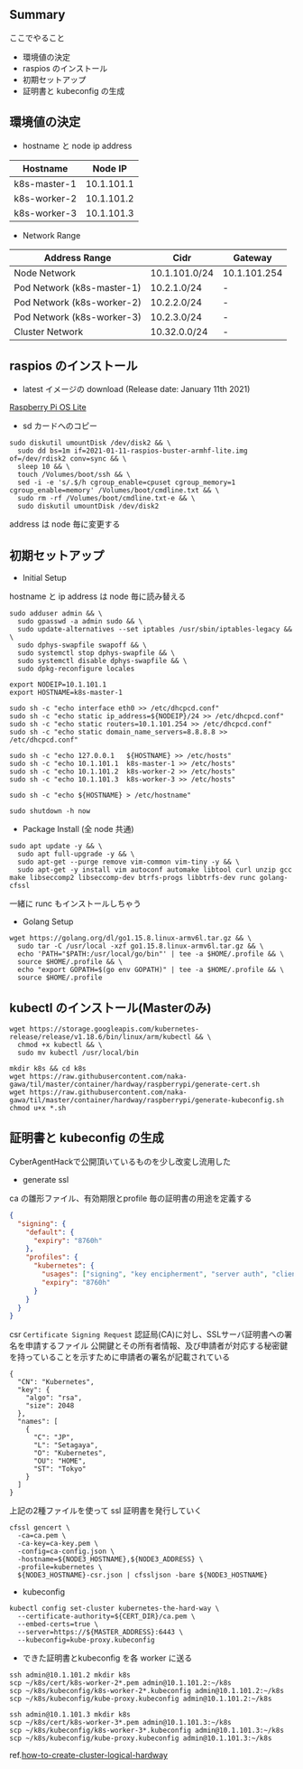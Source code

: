 ## Summary

ここでやること

- 環境値の決定
- raspios のインストール
- 初期セットアップ
- 証明書と kubeconfig の生成

## 環境値の決定
- hostname と node ip address

| Hostname | Node IP |
| ---- | ---- |
|  k8s-master-1  |  10.1.101.1  |
|  k8s-worker-2  |  10.1.101.2  |
|  k8s-worker-3  |  10.1.101.3  |

- Network Range

| Address Range | Cidr | Gateway |
| ---- | ---- | ---- |
| Node Network | 10.1.101.0/24 | 10.1.101.254 |
| Pod Network (k8s-master-1) | 10.2.1.0/24 | - |
| Pod Network (k8s-worker-2) | 10.2.2.0/24 | - |
| Pod Network (k8s-worker-3) | 10.2.3.0/24 | - |
| Cluster Network | 10.32.0.0/24 | - |

## raspios のインストール
- latest イメージの download (Release date: January 11th 2021)

[Raspberry Pi OS Lite](https://downloads.raspberrypi.org/raspios_lite_armhf/images/raspios_lite_armhf-2021-01-12/2021-01-11-raspios-buster-armhf-lite.zip)

- sd カードへのコピー

```
sudo diskutil umountDisk /dev/disk2 && \
  sudo dd bs=1m if=2021-01-11-raspios-buster-armhf-lite.img of=/dev/rdisk2 conv=sync && \
  sleep 10 && \
  touch /Volumes/boot/ssh && \
  sed -i -e 's/.$/h cgroup_enable=cpuset cgroup_memory=1 cgroup_enable=memory' /Volumes/boot/cmdline.txt && \
  sudo rm -rf /Volumes/boot/cmdline.txt-e && \
  sudo diskutil umountDisk /dev/disk2
```

address は node 毎に変更する

## 初期セットアップ

- Initial Setup

hostname と ip address は node 毎に読み替える

```
sudo adduser admin && \
  sudo gpasswd -a admin sudo && \
  sudo update-alternatives --set iptables /usr/sbin/iptables-legacy && \
  sudo dphys-swapfile swapoff && \
  sudo systemctl stop dphys-swapfile && \
  sudo systemctl disable dphys-swapfile && \
  sudo dpkg-reconfigure locales

export NODEIP=10.1.101.1
export HOSTNAME=k8s-master-1

sudo sh -c "echo interface eth0 >> /etc/dhcpcd.conf"
sudo sh -c "echo static ip_address=${NODEIP}/24 >> /etc/dhcpcd.conf"
sudo sh -c "echo static routers=10.1.101.254 >> /etc/dhcpcd.conf"
sudo sh -c "echo static domain_name_servers=8.8.8.8 >> /etc/dhcpcd.conf"

sudo sh -c "echo 127.0.0.1   ${HOSTNAME} >> /etc/hosts"
sudo sh -c "echo 10.1.101.1  k8s-master-1 >> /etc/hosts"
sudo sh -c "echo 10.1.101.2  k8s-worker-2 >> /etc/hosts"
sudo sh -c "echo 10.1.101.3  k8s-worker-3 >> /etc/hosts"

sudo sh -c "echo ${HOSTNAME} > /etc/hostname"

sudo shutdown -h now
```

- Package Install (全 node 共通)

```
sudo apt update -y && \
  sudo apt full-upgrade -y && \
  sudo apt-get --purge remove vim-common vim-tiny -y && \
  sudo apt-get -y install vim autoconf automake libtool curl unzip gcc make libseccomp2 libseccomp-dev btrfs-progs libbtrfs-dev runc golang-cfssl
```

一緒に runc もインストールしちゃう

- Golang Setup

```
wget https://golang.org/dl/go1.15.8.linux-armv6l.tar.gz && \
  sudo tar -C /usr/local -xzf go1.15.8.linux-armv6l.tar.gz && \
  echo 'PATH="$PATH:/usr/local/go/bin"' | tee -a $HOME/.profile && \
  source $HOME/.profile && \
  echo "export GOPATH=$(go env GOPATH)" | tee -a $HOME/.profile && \
  source $HOME/.profile
```

## kubectl のインストール(Masterのみ)

```
wget https://storage.googleapis.com/kubernetes-release/release/v1.18.6/bin/linux/arm/kubectl && \
  chmod +x kubectl && \
  sudo mv kubectl /usr/local/bin

mkdir k8s && cd k8s
wget https://raw.githubusercontent.com/naka-gawa/til/master/container/hardway/raspberrypi/generate-cert.sh
wget https://raw.githubusercontent.com/naka-gawa/til/master/container/hardway/raspberrypi/generate-kubeconfig.sh
chmod u+x *.sh
```

## 証明書と kubeconfig の生成
CyberAgentHackで公開頂いているものを少し改変し流用した

- generate ssl

ca の雛形ファイル、有効期限とprofile 毎の証明書の用途を定義する
```ca-config.json
{
  "signing": {
    "default": {
      "expiry": "8760h"
    },
    "profiles": {
      "kubernetes": {
        "usages": ["signing", "key encipherment", "server auth", "client auth"],
        "expiry": "8760h"
      }
    }
  }
}
```

csr `Certificate Signing Request` 認証局(CA)に対し、SSLサーバ証明書への署名を申請するファイル
公開鍵とその所有者情報、及び申請者が対応する秘密鍵を持っていることを示すために申請者の署名が記載されている
```
{
  "CN": "Kubernetes",
  "key": {
    "algo": "rsa",
    "size": 2048
  },
  "names": [
    {
      "C": "JP",
      "L": "Setagaya",
      "O": "Kubernetes",
      "OU": "HOME",
      "ST": "Tokyo"
    }
  ]
}
```

上記の2種ファイルを使って ssl 証明書を発行していく
```
cfssl gencert \
  -ca=ca.pem \
  -ca-key=ca-key.pem \
  -config=ca-config.json \
  -hostname=${NODE3_HOSTNAME},${NODE3_ADDRESS} \
  -profile=kubernetes \
  ${NODE3_HOSTNAME}-csr.json | cfssljson -bare ${NODE3_HOSTNAME}
```

- kubeconfig
```
kubectl config set-cluster kubernetes-the-hard-way \
  --certificate-authority=${CERT_DIR}/ca.pem \
  --embed-certs=true \
  --server=https://${MASTER_ADDRESS}:6443 \
  --kubeconfig=kube-proxy.kubeconfig
```

- できた証明書とkubeconfig を各 worker に送る

```
ssh admin@10.1.101.2 mkdir k8s
scp ~/k8s/cert/k8s-worker-2*.pem admin@10.1.101.2:~/k8s
scp ~/k8s/kubeconfig/k8s-worker-2*.kubeconfig admin@10.1.101.2:~/k8s
scp ~/k8s/kubeconfig/kube-proxy.kubeconfig admin@10.1.101.2:~/k8s
```

```
ssh admin@10.1.101.3 mkdir k8s
scp ~/k8s/cert/k8s-worker-3*.pem admin@10.1.101.3:~/k8s
scp ~/k8s/kubeconfig/k8s-worker-3*.kubeconfig admin@10.1.101.3:~/k8s
scp ~/k8s/kubeconfig/kube-proxy.kubeconfig admin@10.1.101.3:~/k8s
```

ref.[how-to-create-cluster-logical-hardway](https://github.com/CyberAgentHack/home-kubernetes-2020/tree/master/how-to-create-cluster-logical-hardway)
